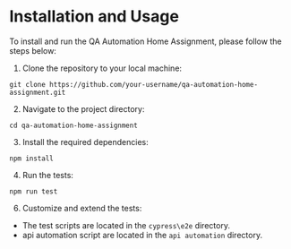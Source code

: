# Installation and Usage

To install and run the QA Automation Home Assignment, please follow the steps below:

1. Clone the repository to your local machine:
  ```
  git clone https://github.com/your-username/qa-automation-home-assignment.git
  ```

2. Navigate to the project directory:
  ```
  cd qa-automation-home-assignment
  ```

3. Install the required dependencies:
  ```
  npm install
  ```

4. Run the tests:
  ```
  npm run test
  ```

6. Customize and extend the tests:
  - The test scripts are located in the `cypress\e2e` directory.
  - api automation script are located in the `api automation` directory.

